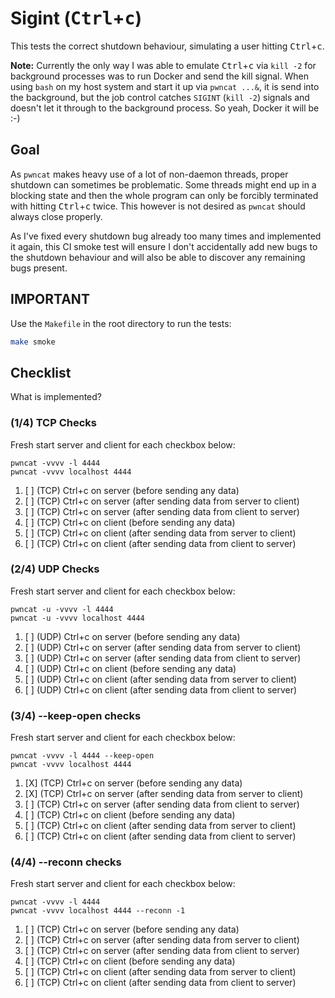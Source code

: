 # Sigint (<kbd>Ctrl</kbd>+<kbd>c</kbd>)

This tests the correct shutdown behaviour, simulating a user hitting <kbd>Ctrl</kbd>+<kbd>c</kbd>.


**Note:** Currently the only way I was able to emulate <kbd>Ctrl</kbd>+<kbd>c</kbd> via `kill -2` for background processes was to run Docker and send the kill signal. When using `bash` on my host system and start it up via `pwncat ...&`, it is send into the background, but the job control catches `SIGINT` (`kill -2`) signals and doesn't let it through to the background process. So yeah, Docker it will be :-)


## Goal

As `pwncat` makes heavy use of a lot of non-daemon threads, proper shutdown can sometimes be problematic.
Some threads might end up in a blocking state and then the whole program can only be forcibly terminated with hitting <kbd>Ctrl</kbd>+<kbd>c</kbd> twice. This however is not desired as `pwncat` should always close properly.

As I've fixed every shutdown bug already too many times and implemented it again, this CI smoke test will ensure I don't accidentally add new bugs to the shutdown behaviour and will also be able to discover any remaining bugs present.


## IMPORTANT

Use the `Makefile` in the root directory to run the tests:
```bash
make smoke
```


## Checklist

What is implemented?


### (1/4) TCP Checks

Fresh start server and client for each checkbox below:
```
pwncat -vvvv -l 4444
pwncat -vvvv localhost 4444
```

1. [ ] (TCP) Ctrl+c on server (before sending any data)
2. [ ] (TCP) Ctrl+c on server (after sending data from server to client)
3. [ ] (TCP) Ctrl+c on server (after sending data from client to server)
4. [ ] (TCP) Ctrl+c on client (before sending any data)
5. [ ] (TCP) Ctrl+c on client (after sending data from server to client)
6. [ ] (TCP) Ctrl+c on client (after sending data from client to server)


### (2/4) UDP Checks

Fresh start server and client for each checkbox below:
```
pwncat -u -vvvv -l 4444
pwncat -u -vvvv localhost 4444
```

1. [ ] (UDP) Ctrl+c on server (before sending any data)
2. [ ] (UDP) Ctrl+c on server (after sending data from server to client)
3. [ ] (UDP) Ctrl+c on server (after sending data from client to server)
4. [ ] (UDP) Ctrl+c on client (before sending any data)
5. [ ] (UDP) Ctrl+c on client (after sending data from server to client)
6. [ ] (UDP) Ctrl+c on client (after sending data from client to server)


### (3/4) --keep-open checks

Fresh start server and client for each checkbox below:
```
pwncat -vvvv -l 4444 --keep-open
pwncat -vvvv localhost 4444
```

1. [X] (TCP) Ctrl+c on server (before sending any data)
2. [X] (TCP) Ctrl+c on server (after sending data from server to client)
3. [ ] (TCP) Ctrl+c on server (after sending data from client to server)
4. [ ] (TCP) Ctrl+c on client (before sending any data)
5. [ ] (TCP) Ctrl+c on client (after sending data from server to client)
6. [ ] (TCP) Ctrl+c on client (after sending data from client to server)

### (4/4) --reconn checks

Fresh start server and client for each checkbox below:
```
pwncat -vvvv -l 4444
pwncat -vvvv localhost 4444 --reconn -1
```

1. [ ] (TCP) Ctrl+c on server (before sending any data)
2. [ ] (TCP) Ctrl+c on server (after sending data from server to client)
3. [ ] (TCP) Ctrl+c on server (after sending data from client to server)
4. [ ] (TCP) Ctrl+c on client (before sending any data)
5. [ ] (TCP) Ctrl+c on client (after sending data from server to client)
6. [ ] (TCP) Ctrl+c on client (after sending data from client to server)
